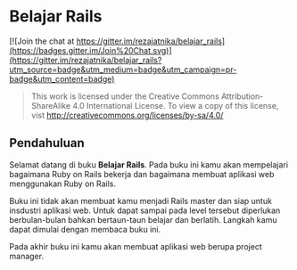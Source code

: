 # Belajar Rails

[![Join the chat at https://gitter.im/rezajatnika/belajar_rails](https://badges.gitter.im/Join%20Chat.svg)](https://gitter.im/rezajatnika/belajar_rails?utm_source=badge&utm_medium=badge&utm_campaign=pr-badge&utm_content=badge)

> This work is licensed under the Creative Commons Attribution-ShareAlike 4.0
  International License. To view a copy of this license, vist
  http://creativecommons.org/licenses/by-sa/4.0/


## Pendahuluan

Selamat datang di buku **Belajar Rails**. Pada buku ini kamu akan mempelajari
bagaimana Ruby on Rails bekerja dan bagaimana membuat aplikasi web menggunakan
Ruby on Rails.

Buku ini tidak akan membuat kamu menjadi Rails master dan siap
untuk insdustri aplikasi web. Untuk dapat sampai pada level tersebut diperlukan
berbulan-bulan bahkan bertaun-taun belajar dan berlatih. Langkah kamu dapat
dimulai dengan membaca buku ini.

Pada akhir buku ini kamu akan membuat aplikasi web berupa project manager.
